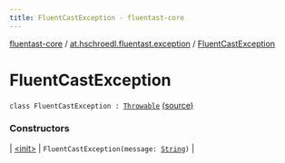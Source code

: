 ```yaml
---
title: FluentCastException - fluentast-core
---
```


[fluentast-core](../../index.html) / [at.hschroedl.fluentast.exception](../index.html) / [FluentCastException](.)

# FluentCastException

`class FluentCastException : `[`Throwable`](https://kotlinlang.org/api/latest/jvm/stdlib/kotlin/-throwable/index.html) [(source)](https://github.com/hschroedl/FluentAST/tree/master/core/src/main/kotlin//at.hschroedl.fluentast/exception/FluentException.kt#L3)

### Constructors

| [&lt;init&gt;](-init-.html) | `FluentCastException(message: `[`String`](https://kotlinlang.org/api/latest/jvm/stdlib/kotlin/-string/index.html)`)` |

